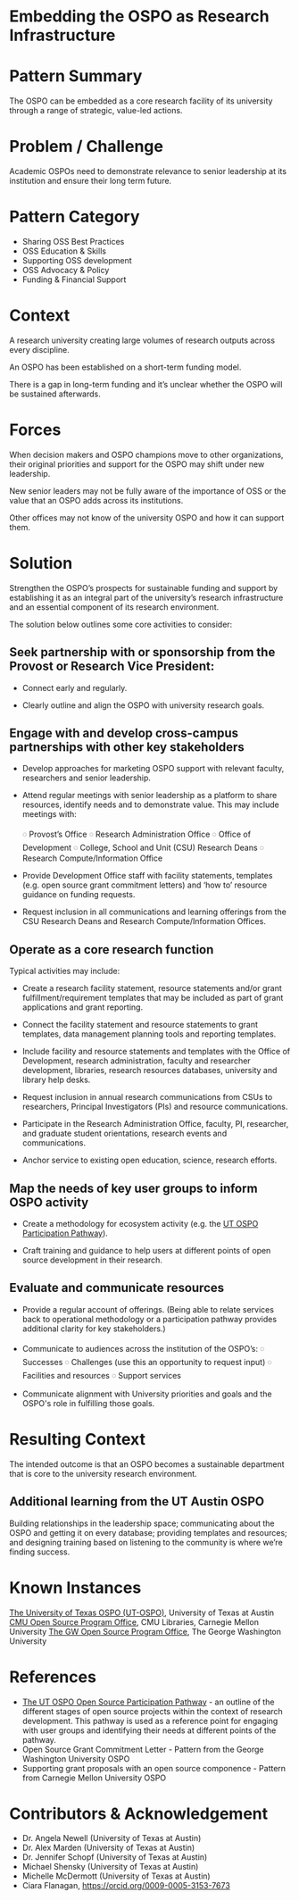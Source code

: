 # Embedding the OSPO as Research Infrastructure

# Pattern Summary

The OSPO can be embedded as a core research facility of its university through a range of strategic, value-led actions.

# Problem / Challenge

Academic OSPOs need to demonstrate relevance to senior leadership at its institution and ensure their long term future.

# Pattern Category

* Sharing OSS Best Practices  
* OSS Education & Skills  
* Supporting OSS development  
* OSS Advocacy & Policy  
* Funding & Financial Support

# Context

A research university creating large volumes of research outputs across every discipline.

An OSPO has been established on a short-term funding model.

There is a gap in long-term funding and it’s unclear whether the OSPO will be sustained afterwards.

# Forces

When decision makers and OSPO champions move to other organizations, their original priorities and support for the OSPO may shift under new leadership.

New senior leaders may not be fully aware of the importance of OSS or the value that an OSPO adds across its institutions.

Other offices may not know of the university OSPO and how it can support them.

# Solution

Strengthen the OSPO’s prospects for sustainable funding and support by establishing it as an integral part of the university’s research infrastructure and an essential component of its research environment.

The solution below outlines some core activities to consider:

## Seek partnership with or sponsorship from the Provost or Research Vice President:

* Connect early and regularly.

* Clearly outline and align the OSPO with university research goals.

## Engage with and develop cross-campus partnerships with other key stakeholders

* Develop approaches for marketing OSPO support with relevant faculty, researchers and senior leadership. 

* Attend regular meetings with senior leadership as a platform to share resources, identify needs and to demonstrate value. This may include meetings with: 

  𓏸 Provost’s Office
  𓏸 Research Administration Office
  𓏸 Office of Development
  𓏸 College, School and Unit (CSU) Research Deans 
  𓏸 Research Compute/Information Office

* Provide Development Office staff with facility statements, templates (e.g. open source grant commitment letters) and ‘how to’ resource guidance on funding requests.

* Request inclusion in all communications and learning offerings from the CSU Research Deans and Research Compute/Information Offices.

## Operate as a core research function 

Typical activities may include:

* Create a research facility statement, resource statements and/or grant fulfillment/requirement templates that may be included as part of grant applications and grant reporting. 

* Connect the facility statement and resource statements to grant templates, data management planning tools and reporting templates.

* Include facility and resource statements and templates with the Office of Development, research administration, faculty and researcher development, libraries, research resources databases, university and library help desks.

* Request inclusion in annual research communications from CSUs to researchers, Principal Investigators (PIs) and resource communications. 

* Participate in the Research Administration Office, faculty, PI, researcher, and graduate student orientations, research events and communications.

*  Anchor service to existing open education, science, research efforts.

## Map the needs of key user groups to inform OSPO activity

* Create a methodology for ecosystem activity (e.g. the [UT OSPO Participation Pathway](https://opensource.utexas.edu/resources)). 

* Craft training and guidance to help users at different points of open source development in their research.

## Evaluate and communicate resources 

* Provide a regular account of offerings. (Being able to relate services back to operational methodology or a participation pathway provides additional clarity for key stakeholders.)

* Communicate to audiences across the institution of the OSPO’s:
  𓏸 Successes
  𓏸 Challenges (use this an opportunity to request input)
  𓏸 Facilities and resources
  𓏸 Support services

* Communicate alignment with University priorities and goals and the OSPO's role in fulfilling those goals.

# Resulting Context

The intended outcome is that an OSPO becomes a sustainable department that is core to the university research environment.

## Additional learning from the UT Austin OSPO

Building relationships in the leadership space; communicating about the OSPO and getting it on every database; providing templates and resources; and designing training based on listening to the community is where we’re finding success.

# Known Instances

[The University of Texas OSPO (UT-OSPO)](https://opensource.utexas.edu/), University of Texas at Austin
[CMU Open Source Program Office](https://www.library.cmu.edu/services/ospo), CMU Libraries, Carnegie Mellon University
[The GW Open Source Program Office](https://ospo.gwu.edu/), The George Washington University

# References

* [The UT OSPO Open Source Participation Pathway](https://opensource.utexas.edu/resources) - an outline of the different stages of open source projects within the context of research development. This pathway is used as a reference point for engaging with user groups and identifying their needs at different points of the pathway.
* Open Source Grant Commitment Letter - Pattern from the George Washington University OSPO
* Supporting grant proposals with an open source componence - Pattern from Carnegie Mellon University OSPO


# Contributors & Acknowledgement

* Dr. Angela Newell (University of Texas at Austin)
* Dr. Alex Marden (University of Texas at Austin)
* Dr. Jennifer Schopf (University of Texas at Austin)
* Michael Shensky (University of Texas at Austin)
* Michelle McDermott (University of Texas at Austin)
* Ciara Flanagan, https://orcid.org/0009-0005-3153-7673

